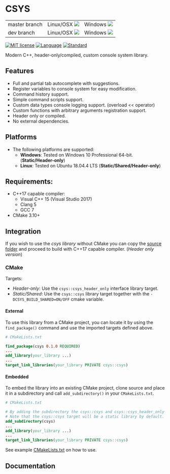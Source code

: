 # CSYS
<table>
    <tr>
        <td>
            master branch
        </td>
        <td>
            Linux/OSX <a href="https://travis-ci.com/rmxbalanque/csys"><img src="https://travis-ci.com/rmxbalanque/csys.svg?branch=master"></a>
        </td>
        <td> 
            Windows <a href="https://ci.appveyor.com/project/rmxbalanque/csys"><img src="https://ci.appveyor.com/api/projects/status/p5e3c6rdysatd6v9/branch/master?svg=true"></a>
        </td>
    </tr>
    <tr>
        <td>
            dev branch
        </td>
        <td>
            Linux/OSX <a href="https://travis-ci.com/rmxbalanque/csys"><img src="https://travis-ci.com/rmxbalanque/csys.svg?branch=development"></a>
        </td>
        <td>
            Windows <a href="https://ci.appveyor.com/project/rmxbalanque/csys"><img src="https://ci.appveyor.com/api/projects/status/p5e3c6rdysatd6v9/branch/development?svg=true"></a>
        </td>
    </tr>
</table>

[![MIT license](https://img.shields.io/badge/License-MIT-green.svg)](https://lbesson.mit-license.org/)
[![Language](https://img.shields.io/badge/language-C++-blue.svg)](https://isocpp.org/)
[![Standard](https://img.shields.io/badge/c%2B%2B-17-blue.svg)](https://en.wikipedia.org/wiki/C%2B%2B17)

Modern C++, header-only/compiled, custom console system library.

## Features
- Full and partial tab autocomplete with suggestions.
- Register variables to console system for easy modification.
- Command history support.
- Simple command scripts support.
- Custom data types console logging support. (overload << operator)
- Custom functions with arbitrary arguments registration support. 
- Header only or compiled.
- No external dependencies.

## Platforms
- The following platforms are supported:
    - __Windows__: Tested on Windows 10 Professional 64-bit. (__Static/Header-only__)
    - __Linux__: Tested on Ubuntu 18.04.4 LTS (__Static/Shared/Header-only__)
    
## Requirements:
- C++17 capable compiler:
    - Visual C++ 15 (Visual Studio 2017)
    - Clang 5
    - GCC 7
- CMake 3.10+

## Integration
If you wish to use the _csys library_ without CMake you can copy the [source folder](https://github.com/rmxbalanque/csys/tree/master/include/csys) and proceed to build with C++17 capable compiler. (_Header only version_)
      
### CMake
Targets:

- _Header-only_: Use the `csys::csys_header_only` interface library target.
- _Static/Shared_: Use the `csys::csys` library target together with the `-DCSYS_BUILD_SHARED=ON/OFF` cmake variable. 

#### External
To use this library from a CMake project, you can locate it by using the `find_package()` command and use the imported targets defined above.
```CMake
# CMakeLists.txt

find_package(csys 0.1.0 REQUIRED)
...
add_library(your_library ...)
...
target_link_libraries(your_library PRIVATE csys::csys)
```
#### Embedded
To embed the library into an existing CMake project, clone source and place it in a subdirectory and call `add_subdirectory()` in your `CMakeLists.txt`.
```CMake
# CMakeLists.txt

# By adding the subdirectory the csys::csys and csys::csys_header_only targets will be defined. 
# Note that the csys::csys target will be a static library by default.
add_subdirectory(csys)
...
add_library(your_library ...)
...
target_link_libraries(your_library PRIVATE csys::csys)
```

See example [CMakeLists.txt]() on how to use.

## Documentation
